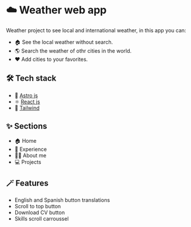 # ☁️ Weather web app
Weather project to see local and international weather, in this app you can:
- 🏠 See the local weather without search.
- 🌎 Search the weather of othr cities in the world.
- ♥️ Add cities to your favorites.
  

## 🛠️ Tech stack

- 🚀 [Astro js](https://astro.build)
- ⚛️ [React js](https://react.dev)
- 💅 [Tailwind](https://tailwindcss.com)

## ✨ Sections
- 🏠 Home
- 💼 Experience
- 🧔‍♂️ About me
- 💻 Projects

## 🪄 Features
- English and Spanish button translations
- Scroll to top button
- Download CV button
- Skills scroll carroussel

